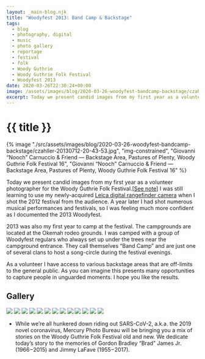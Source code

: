 ```yaml
---
layout: _main-blog.njk
title: "Woodyfest 2013: Band Camp & Backstage"
tags: 
  - blog
  - photography, digital
  - music
  - photo gallery
  - reportage
  - festival
  - folk
  - Woody Guthrie
  - Woody Guthrie Folk Festival
  - Woodyfest 2013
date: 2020-03-26T22:30:24+00:00
image: /assets/images/blog/2020-03-26-woodyfest-bandcamp-backstage/czahller-20130712-20-43-53.jpg
excerpt: Today we present candid images from my first year as a volunteer photographer for the Woody Guthrie Folk Festival.
---
```

<!-- markdownlint-disable MD025 -->
# {{ title }}

<!-- markdownlint-enable MD025 --><mpb-dialog-img>

{% image "./src/assets/images/blog/2020-03-26-woodyfest-bandcamp-backstage/czahller-20130712-20-43-53.jpg", "img-constrained", "Giovanni “Nooch” Carnuccio & Friend — Backstage Area, Pastures of Plenty, Woody Guthrie Folk Festival 16", "Giovanni “Nooch” Carnuccio & Friend — Backstage Area, Pastures of Plenty, Woody Guthrie Folk Festival 16" %}</mpb-dialog-img>

Today we present candid images from my first year as a volunteer photographer for the <span class="h-card p-organization"><span class="p-name"><span class="p-nickname">Woody</span> Guthrie</span> Folk Festival</span>.<a href="#mn:1" id="mnref:1" class="sr-only">[See note]</a> I was still learning to use my newly-acquired <a href="https://amzn.to/39nqnre" target="_blank" rel="noreferrer noopener">Leica digital rangefinder camera</a> when I shot the <time datetime="2012-07">2012</time> festival from the audience.  A <time datetime="2013-07">year later</time> I had shot numerous musical performances and festivals, so I was feeling much more confident as I documented the <time datetime="2013-07">2013</time> Woodyfest.

<time datetime="2013-07">2013</time> was also my first year to camp at the festival. The campgrounds are located at the Okemah rodeo grounds. I was camped with a group of Woodyfest regulars who always set up under the trees near the campground entrance. They call themselves “Band Camp” and are just one of several clans to host a song-circle during the festival evenings.

As a volunteer I have access to various backstage areas that are off-limits to the general public. As you can imagine this presents many opportunities to capture people in unguarded moments. I hope you like the results.

## Gallery

<mpb-dialog-gallery hint rel cols="8">
  
  ![](/assets/images/blog/2020-03-26-woodyfest-bandcamp-backstage/czahller-20130711-12-13-58.jpg)
  ![](/assets/images/blog/2020-03-26-woodyfest-bandcamp-backstage/czahller-20130711-12-17-05.jpg)
  ![](/assets/images/blog/2020-03-26-woodyfest-bandcamp-backstage/czahller-20130711-19-26-09.jpg)
  ![](/assets/images/blog/2020-03-26-woodyfest-bandcamp-backstage/czahller-20130711-20-25-32.jpg)
  ![](/assets/images/blog/2020-03-26-woodyfest-bandcamp-backstage/czahller-20130711-20-54-17.jpg)
  ![](/assets/images/blog/2020-03-26-woodyfest-bandcamp-backstage/czahller-20130711-21-03-36.jpg)
  ![](/assets/images/blog/2020-03-26-woodyfest-bandcamp-backstage/czahller-20130711-21-14-35.jpg)
  ![](/assets/images/blog/2020-03-26-woodyfest-bandcamp-backstage/czahller-20130712-17-04-43.jpg)
  ![](/assets/images/blog/2020-03-26-woodyfest-bandcamp-backstage/czahller-20130712-19-21-08.jpg)
  ![](/assets/images/blog/2020-03-26-woodyfest-bandcamp-backstage/czahller-20130712-20-43-53.jpg)
  ![](/Users/chriszahller/Documents/projects/mercury.photo/src/assets/images/blog/2020-03-26-woodyfest-bandcamp-backstage/czahller-20130712-20-46-18.jpg)
  ![](/Users/chriszahller/Documents/projects/mercury.photo/src/assets/images/blog/2020-03-26-woodyfest-bandcamp-backstage/czahller-20130712-20-46-31.jpg)
  ![](/assets/images/blog/2020-03-26-woodyfest-bandcamp-backstage/czahller-20130712-20-47-30.jpg)
</mpb-dialog-gallery>

<footer aria-label="notes">
  <ul class="app-marginnotes-list" role="list">
    <li id="mn:1" role="listitem">

While we’re all hunkered down riding out <abbr class="noscaps">SARS-CoV-2</abbr>, <abbr>a.k.a.</abbr> the <time datetime="2019">2019</time> novel coronavirus, Mercury Photo Bureau will be bringing you a mix of stories on the Woody Guthrie Folk Festival old and new. We dedicate today’s story to the memories of <span class="h-card p-name">Gordon Bradley “<span class="p-nickname">Brad</span>” James <abbr>Jr</abbr>.</span> (<time datetime="1966">1966&NoBreak;&hairsp;&NoBreak;&ndash;&NoBreak;&hairsp;&NoBreak;<time datetime="2015-12">2015</time>) and <span class="h-card p-name">Jimmy LaFave</span> (<time datetime="1955-07-12">1955&NoBreak;&hairsp;&NoBreak;&ndash;&NoBreak;&hairsp;&NoBreak;<time datetime="2017-05-21">2017</time>).
    </li>
  </ul>

</footer>
